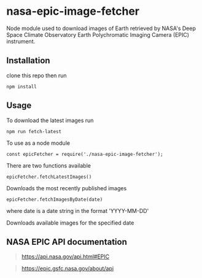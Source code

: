 # nasa-epic-image-fetcher

Node module used to download images of Earth retrieved by NASA's 
Deep Space Climate Observatory
Earth Polychromatic Imaging Camera (EPIC) instrument.

## Installation
clone this repo then run

`npm install`

## Usage

To download the latest images run

`npm run fetch-latest`

To use as a node module

`const epicFetcher = require('./nasa-epic-image-fetcher');`

There are two functions available

`epicFetcher.fetchLatestImages()`

Downloads the most recently published images

`epicFetcher.fetchImagesByDate(date)`

where date is a date string in the format 'YYYY-MM-DD'

Downloads available images for the specified date

## NASA EPIC API documentation

> https://api.nasa.gov/api.html#EPIC

> https://epic.gsfc.nasa.gov/about/api
